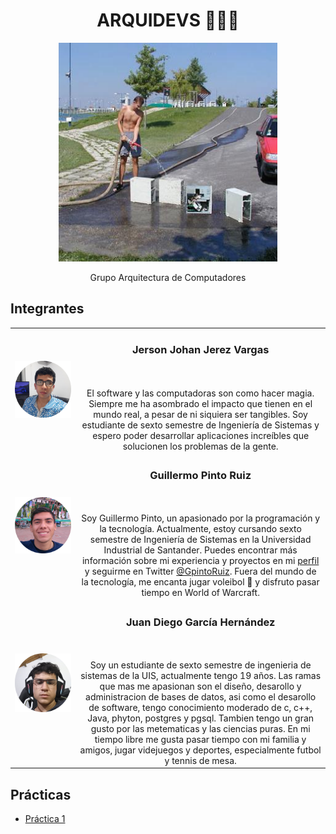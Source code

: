 <h1 align="center">ARQUIDEVS 👨🏻‍🏭</h1>
<p align="center">
   <img width="350" src="https://github.com/Majinka10/arquidevs/blob/main/images/principal.jpg" alt="ARQUIDEVS">
</p>
<p align="center">Grupo Arquitectura de Computadores</p>

## Integrantes

| | |
| :---: | :---: |
| ![Foto del Miembro 1](./images/johan%20readme.png) | <h3>Jerson Johan Jerez Vargas</h3><br><br>El software y las computadoras son como hacer magia. Siempre me ha asombrado el impacto que tienen en el mundo real, a pesar de ni siquiera ser tangibles. Soy estudiante de sexto semestre de Ingeniería de Sistemas y espero poder desarrollar aplicaciones increíbles que solucionen los problemas de la gente.|
| ![Foto del Miembro 2](./images/guillermo%20readme.png) | <h3>Guillermo Pinto Ruiz</h3><br><br>Soy Guillermo Pinto, un apasionado por la programación y la tecnología. Actualmente, estoy cursando sexto semestre de Ingeniería de Sistemas en la Universidad Industrial de Santander. Puedes encontrar más información sobre mi experiencia y proyectos en mi [perfil](https://github.com/Majinka10) y seguirme en Twitter [@GpintoRuiz](https://twitter.com/GpintoRuiz). Fuera del mundo de la tecnología, me encanta jugar voleibol 🏐  y disfruto pasar tiempo en World of Warcraft. |
| ![Foto del Miembro 2](./images/juan%20readme.png) | <h3>Juan Diego García Hernández</h3><br><br>Soy un estudiante de sexto semestre de ingenieria de sistemas de la UIS, actualmente tengo 19 años. Las ramas que mas me apasionan son el diseño, desarollo y administracion de bases de datos, asi como el desarollo de software, tengo conocimiento moderado de c, c++, Java, phyton, postgres y pgsql. Tambien tengo un gran gusto por las metematicas y las ciencias puras. En mi tiempo libre me gusta pasar tiempo con mi familia y amigos, jugar videjuegos y deportes, especialmente futbol y tennis de mesa. |

## Prácticas

- [Práctica 1](projects/01)
